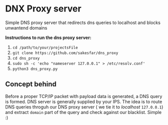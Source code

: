 # DNX Proxy server
Simple DNS proxy server that redirects dns queries to localhost and blocks unwantend domains

**Instructions to run the dns proxy server:**
1.  `cd /path/to/your/projectsFile`
2. `git clone https://github.com/sakesfar/dns_proxy `
3. `cd dns_proxy`
4. `sudo sh -c 'echo "nameserver 127.0.0.1" > /etc/resolv.conf'`
5. `python3 dns_proxy.py`

## Concept behind
Before a proper TCP/IP packet with payload data is generated, a DNS query is formed. DNS server is generally supplied by your IPS.
The idea is to route DNS queries throguh our DNS proxy server ( we tie it to _localhost_ `127.0.0.1`) and extract `domain` part of the query and check against our blacklist. Simple :)

